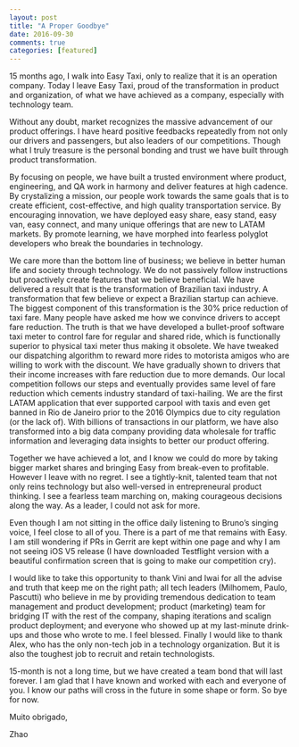 ```yaml
---
layout: post
title: "A Proper Goodbye"
date: 2016-09-30
comments: true
categories: [featured]
---
```


15 months ago, I walk into Easy Taxi, only to realize that it is an operation company. Today I leave Easy Taxi, proud of the transformation in product and organization, of what we have achieved as a company, especially with technology team.

Without any doubt, market recognizes the massive advancement of our product offerings. I have heard positive feedbacks repeatedly from not only our drivers and passengers, but also leaders of our competitions. Though what I truly treasure is the personal bonding and trust we have built through product transformation.

By focusing on people, we have built a trusted environment where product, engineering, and QA work in harmony and deliver features at high cadence. By crystalizing a mission, our people work towards the same goals that is to create efficient, cost-effective, and high quality transportation service. By encouraging innovation, we have deployed easy share, easy stand, easy van, easy connect, and many unique offerings that are new to LATAM markets. By promote learning, we have morphed into fearless polyglot developers who break the boundaries in technology.

We care more than the bottom line of business; we believe in better human life and society through technology. We do not passively follow instructions but proactively create features that we believe beneficial. We have delivered a result that is the transformation of Brazilian taxi industry. A transformation that few believe or expect a Brazilian startup can achieve. The biggest component of this transformation is the 30% price reduction of taxi fare. Many people have asked me how we convince drivers to accept fare reduction. The truth is that we have developed a bullet-proof software taxi meter to control fare for regular and shared ride, which is functionally superior to physical taxi meter thus making it obsolete. We have tweaked our dispatching algorithm to reward more rides to motorista amigos who are willing to work with the discount. We have gradually shown to drivers that their income increases with fare reduction due to more demands. Our local competition follows our steps and eventually provides same level of fare reduction which cements industry standard of taxi-hailing. We are the first LATAM application that ever supported carpool with taxis and even get banned in Rio de Janeiro prior to the 2016 Olympics due to city regulation (or the lack of). With billions of transactions in our platform, we have also transformed into a big data company providing data wholesale for traffic information and leveraging data insights to better our product offering.

Together we have achieved a lot, and I know we could do more by taking bigger market shares and bringing Easy from break-even to profitable. However I leave with no regret. I see a tightly-knit, talented team that not only reins technology but also well-versed in entrepreneural product thinking. I see a fearless team marching on, making courageous decisions along the way. As a leader, I could not ask for more.

Even though I am not sitting in the office daily listening to Bruno’s singing voice, I feel close to all of you. There is a part of me that remains with Easy. I am still wondering if PRs in Gerrit are kept within one page and why I am not seeing iOS V5 release (I have downloaded Testflight version with a beautiful confirmation screen that is going to make our competition cry).

I would like to take this opportunity to thank Vini and Iwai for all the advise and truth that keep me on the right path; all tech leaders (Milhomem, Paulo, Pascutti) who believe in me by providing tremendous dedication to team management and product development; product (marketing) team for bridging IT with the rest of the company, shaping iterations and scalign product deployment; and everyone who showed up at my last-minute drink-ups and those who wrote to me. I feel blessed. Finally I would like to thank Alex, who has the only non-tech job in a technology organization. But it is also the toughest job to recruit and retain technologists.

15-month is not a long time, but we have created a team bond that will last forever. I am glad that I have known and worked with each and everyone of you. I know our paths will cross in the future in some shape or form. So bye for now.

Muito obrigado,

Zhao
